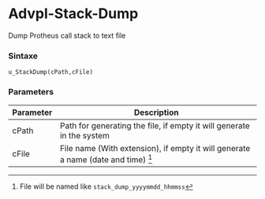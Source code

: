 # Advpl-Stack-Dump
Dump Protheus call stack to text file


### Sintaxe
```xBase
u_StackDump(cPath,cFile)
```


### Parameters
| Parameter | Description |
| --- | --- |
| cPath | Path for generating the file, if empty it will generate in the system |
| cFile | File name (With extension), if empty it will generate a name (date and time) [^1] |


[^1]: File will be named like ```stack_dump_yyyymmdd_hhmmss```
